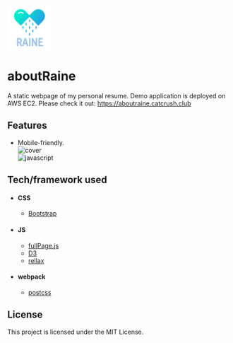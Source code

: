 <img src="./public/images/logo.png" width="100" height="100">

# aboutRaine
A static webpage of my personal resume.
Demo application is deployed on AWS EC2. Please check it out: https://aboutraine.catcrush.club

## Features
* Mobile-friendly.
<br>![cover](https://imgur.com/uhSrgPS.jpg)
<br>![javascript](https://imgur.com/960TxuI.jpg)

## Tech/framework used
- #### CSS
  - [Bootstrap](https://github.com/twbs/bootstrap)
- #### JS
  - [fullPage.js](https://github.com/alvarotrigo/fullPage.js/)
  - [D3](https://github.com/d3/d3)
  - [rellax](https://github.com/dixonandmoe/rellax)
- #### webpack
  - [postcss](https://github.com/postcss/postcss)
  
## License
This project is licensed under the MIT License.
